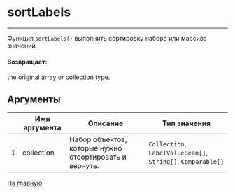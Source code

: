 # sortLabels

---

Функция `sortLabels()` выполнить сортировку набора или массива значений.

#### Возвращает:

the original array or collection type.

## Аргументы

|  | Имя аргумента | Описание | Тип значения |
| --- | --- | --- | --- |
| 1 | collection | Набор объектов, которые нужно отсортировать и вернуть. | `Collection`, `LabelValueBean[]`, `String[]`, `Comparable[]` |



[На главную](./ecmfunctions/)